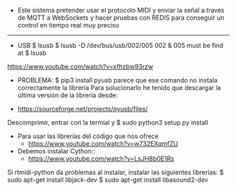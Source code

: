  - Este sistema pretender usar el protocolo MIDI y enviar la señal a través de MQTT a WebSockets y hacer pruebas con REDIS para conseguir un control en tiempo real muy preciso


---------------------------------------------------------------------------------------------------------------------------------

 - USB
$ lsusb
$ lsusb -D /dev/bus/usb/002/005
002 & 005 must be find at $ lsusb


https://www.youtube.com/watch?v=xfhzbw93rzw


 - PROBLEMA:
$ pip3 install pyusb 
parece que ese comando no instala correctamente la librería
Para solucionarlo he tenido que descargar la última versión de la librería desde:

 - https://sourceforge.net/projects/pyusb/files/

Descomprimir, entrar con la termial y $ sudo python3 setup.py install



 - Para usar las librerías del código que nos ofrece
    - https://www.youtube.com/watch?v=w732EXqmfZU
 - Debemos instalar Cython::
    - https://www.youtube.com/watch?v=LsJH8b0E1Rs


Si rtmidi-python da problemas al instalar, instalar las siguientes librerías:
$ sudo apt-get install libjack-dev
$ sudo apt-get install libasound2-dev

